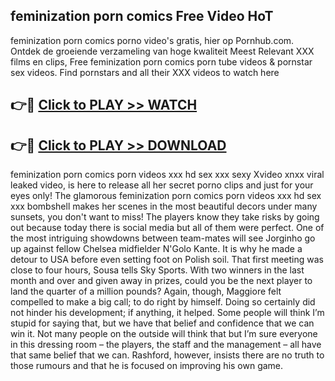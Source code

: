 ## feminization porn comics Free Video HoT 

feminization porn comics porno video's gratis, hier op Pornhub.com. Ontdek de groeiende verzameling van hoge kwaliteit Meest Relevant XXX films en clips,
Free feminization porn comics porn tube videos & pornstar sex videos. Find pornstars and all their XXX videos to watch here


## 👉🔴 [Click to PLAY >> WATCH](http://us.freeplayer.one?title=feminization_porn_comics&ref=16D)

## 👉🔴 [Click to PLAY >> DOWNLOAD](http://us.freeplayer.one?title=feminization_porn_comics&ref=16D)


feminization porn comics porn videos xxx hd sex xxx sexy Xvideo xnxx viral leaked video, is here to release all her secret porno clips and just for your eyes only! The glamorous feminization porn comics porn videos xxx hd sex xxx bombshell makes her scenes in the most beautiful decors under many sunsets, you don't want to miss! The players know they take risks by going out because today there is social media but all of them were perfect. One of the most intriguing showdowns between team-mates will see Jorginho go up against fellow Chelsea midfielder N'Golo Kante. It is why he made a detour to USA before even setting foot on Polish soil. That first meeting was close to four hours, Sousa tells Sky Sports. With two winners in the last month and over and given away in prizes, could you be the next player to land the quarter of a million pounds? Again, though, Maggiore felt compelled to make a big call; to do right by himself. Doing so certainly did not hinder his development; if anything, it helped. Some people will think I’m stupid for saying that, but we have that belief and confidence that we can win it. Not many people on the outside will think that but I’m sure everyone in this dressing room – the players, the staff and the management – all have that same belief that we can. Rashford, however, insists there are no truth to those rumours and that he is focused on improving his own game.